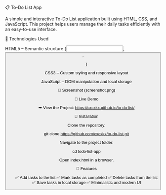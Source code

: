 📋 To-Do List App

A simple and interactive To-Do List application built using HTML, CSS, and JavaScript. This project helps users manage their daily tasks efficiently with an easy-to-use interface.

🚀 Technologies Used

HTML5 – Semantic structure (<input>, <button>, <ul>)

CSS3 – Custom styling and responsive layout

JavaScript – DOM manipulation and local storage

🎨 Screenshot
(screenshot.png)

🔗 Live Demo

➡ View the Project: https://cxcxkx.github.io/to-do-list/

📂 Installation

Clone the repository:

git clone https://github.com/cxcxkx/to-do-list.git

Navigate to the project folder:

cd todo-list-app

Open index.html in a browser.

📌 Features

✅ Add tasks to the list
✅ Mark tasks as completed
✅ Delete tasks from the list
✅ Save tasks in local storage
✅ Minimalistic and modern UI

